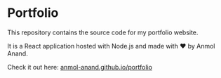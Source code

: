 # Portfolio

This repository contains the source code for my portfolio website.

It is a React application hosted with Node.js and made with ❤️ by Anmol Anand.

Check it out here: [anmol-anand.github.io/portfolio](https://anmol-anand.github.io/portfolio)

